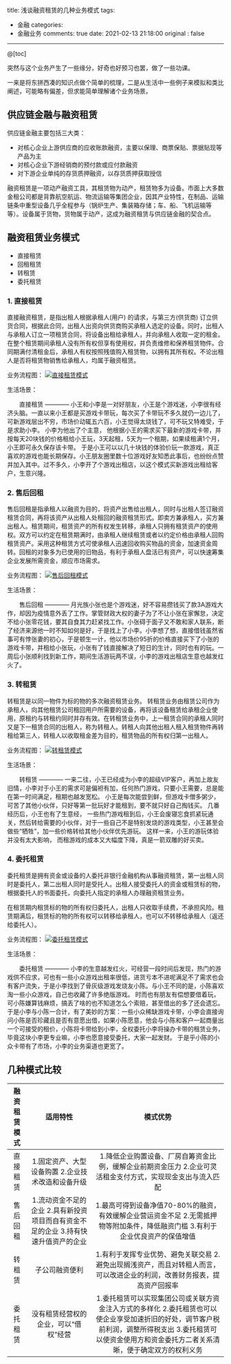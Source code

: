 title: 浅谈融资租赁的几种业务模式
tags:
  - 金融
categories:
  - 金融业务
comments: true
date: 2021-02-13 21:18:00
original : false

---
@[toc]

突然与这个业务产生了一些缘分，好奇也好预习也罢，做了一些功课。

一来是将东拼西凑的知识点做个简单的梳理，二是从生活中一些例子来模拟和类比阐述，可能略有偏差，但求能简单理解诸个业务场景。
<!-- more -->
## 供应链金融与融资租赁

供应链金融主要包括三大类：
* 对核心企业上游供应商的应收账款融资，主要以保理、商票保贴、票据贴现等产品为主
* 对核心企业下游经销商的预付款或应付款融资
* 对下游企业单纯的存货质押融资，以存货质押获取授信

融资租赁是一项动产融资工具，其租赁物为动产，租赁物多为设备。市面上大多数金租公司都是背靠航空航运、物流运输等集团企业，因其产业特性，在制品、运输链条中重型设备几乎全程参与（锅炉生产、集装箱存储；车、船、飞机运输等等）。设备属于货物，货物属于动产，这成为融资租赁与供应链金融的契合点。

## 融资租赁业务模式

* 直接租赁
* 回租租赁
* 转租赁
* 委托租赁

### 1. 直接租赁

直接融资租赁，是指出租人根据承租人(用户) 的请求，与第三方(供货商) 订立供货合同，根据此合同，出租人出资向供货商购买承租人选定的设备。同时，出租人与承租人订立一项租赁合同，将设备出租给承租人，并向承租人收取一定的租金。在整个租赁期间承租人没有所有权但享有使用权，并负责维修和保养租赁物件。合同期满付清租金后，承租人有权按照残值购入租赁物，以拥有其所有权。不论出租人是否将租赁物销售给承租人，均属于融资租赁。

业务流程图：
[![直接租赁模式](https://s3.ax1x.com/2021/02/16/ygP5hF.png)](https://imgchr.com/i/ygP5hF)

生活场景： 

&emsp;&emsp;直接租赁 ———— 小王和小李是一对好朋友，小王是个游戏迷，小李很有经济头脑。一直以来小王都是买游戏卡带玩，每次买了卡带玩不多久就仍一边儿了，可新游戏层出不穷，市场价动辄五六百，小王觉得太烧钱了，可不玩又特难受，于是求助小李。 小李为他出了个主意， 他根据小王的需求买下最新的游戏卡带，并按每天20块钱的价格租给小王玩，3天起租，5天为一个租期，如果续租满1个月，小王即可永久保存该卡带。 于是小王可以以几十块钱的体验价玩一款游戏，真正喜欢的游戏也能长期保存。小王朋友圈里数十位游戏好友知悉此事后，也纷纷点赞并加入其中。过不多久，小李开了个游戏出租店，以这个模式买新游戏出租给客户，生意兴隆。

### 2. 售后回租

售后回租是指承租人以融资为目的，将资产出售给出租人，同时与出租人签订融资租赁合同，再将该资产从出租人处租回的融资租赁形式。即卖方兼承租人，买方兼出租人。租赁期间，租赁资产的所有权发生转移，承租人只拥有租赁资产的使用权。双方可以约定在租赁期满时，由承租人继续租赁或者以约定价格由承租人回购租赁资产。采用这种租赁方式可使承租人迅速回收购买物品的资金，加速资金周转。回租的对象多为已使用的旧物品，有利于承租人盘活已有资产，可以快速筹集企业发展所需资金，顺应市场需求。

业务流程图：
[![售后回租模式](https://s3.ax1x.com/2021/02/16/ygP4tU.png)](https://imgchr.com/i/ygP4tU)

生活场景： 

&emsp;&emsp;售后回租 ———— 月光族小张也是个游戏迷，好不容易攒钱买了款3A游戏大作，却因为疫情意外丢了工作。掌管财政大权的妻子为了不让小张在家懈怠，决定不给小张零花钱，要其自食其力赶紧找工作。小张碍于面子又不敢和家人联系，断了经济来源他一时不知如何是好，于是找上了小李。小李想了想，直接借钱虽然省事可有悖张妻的初心，于是顿生一计，他以市场价95折的价格直接买下了小张的游戏卡带，并租给小张玩，小张有了钱直接解决了短日的生计，同时也有的玩。一周后小张顺利找到新工作，期间生活游玩两不误，小李的游戏出租店生意也越发红火了。

### 3. 转租赁

转租赁是以同一物件为标的物的多次融资租赁业务。 转租赁业务由租赁公司作为承租人，向其他租赁公司租回用户所需要的设备，再将该设备租赁给承租企业使用，原租约与转租约同时并存有效。在转租赁业务中，上一租赁合同的承租人同时又是下一租赁合同的出租人，称为转租人。转租人向其他出租人租入租赁物件再转租给第三人，转租人以收取租金差为目的，租赁物品的所有权归第一出租人。

业务流程图：
[![转租赁模式](https://s3.ax1x.com/2021/02/16/ygPop4.png)](https://imgchr.com/i/ygPop4)

生活场景： 

&emsp;&emsp;转租赁 ———— 一来二往，小王已经成为小李的超级VIP客户，再加上故友旧情，小李对于小王的需求可是偏袒有加，任何热门游戏，只要小王需要，总是能在第一时间满足，租期也越发宽松。 小王是每次能尝到鲜，但游戏卡僧多粥少，可苦了其他小伙伴，只好等第一批玩好才能租到，要不就只好自己掏钱买。 几番经历后，小王也有了生意经， 一些热门游戏租到后，小王会废寝忘食抓紧玩通关，然后转给需要的小伙伴，对于一些自己不是特别发烧的游戏类型，小王甚至会做些“牺牲”，加一些价格转给其他小伙伴优先游玩。 这样一来，小王的游玩体验并没有太大影响， 而租游戏的成本又大幅度下降，真是一箭双雕的好买卖。

### 4. 委托租赁

委托租赁是拥有资金或设备的人委托非银行金融机构从事融资租赁，第一出租人同时是委托人，第二出租人同时是受托人。出租人接受委托人的资金或租赁标的物，根据委托人的书面委托，向委托人指定的承租人办理融资租赁业务。

在租赁期内租赁标的物的所有权归委托人，出租人只收取手续费，不承担风险。租赁期满后，租赁标的物的所有权可以转移给承租人，也可以不转移给承租人（返还给委托人）。

业务流程图：
[![委托租赁模式](https://s3.ax1x.com/2021/02/16/ygPT1J.png)](https://imgchr.com/i/ygPT1J)

生活场景： 

&emsp;&emsp;委托租赁 ———— 小李的生意越发红火，可经营一段时间后发现，热门的游戏供不应求，可也有一些小众游戏出租率很低，进货亏本不进呢满足不了需求也会有客户流失，于是小李找到了骨灰级游戏发烧友小陈。与小王不同的是，小陈喜欢淘一些小众游戏，自己也收藏了许多绝版游戏。 时而也有朋友有偿想要借着玩，可小陈嫌算钱麻烦，搞丢了啥的也不知道怎么个索赔，甚至借出的多了还会遗忘。 于是小李与小陈一合计，有了美妙的方案：一些小众稀缺游戏卡带，小李会直接询问小陈是否珍藏且是否有意愿出借，如果小陈愿意，他会与小陈和客户一起商量出一个可接受的租价，小陈将卡带给到小李，全权委托小李将操办卡带的租赁业务，毕竟这块小李更专业嘛，小李也愿意接受委托，大家一起发财。 于是乎小陈的小众卡带有了市场，小李的业务渠道也更宽了。

## 几种模式比较

| 融资租赁模式 | 适用特性 | 模式优势 |
| :------: | :------: | :------: |
| 直接租赁 | 1.固定资产、大型设备购置 2.企业技术改造和设备升级 | 1.降低企业购置设备、厂房自筹资金比例，缓解企业前期资金压力 2.企业可灵活租金支付方式，实现现金支出与流入匹配|
| 售后回租 | 1.流动资金不足的企业 2.具有新投资项目而自有资金不足的企业 3.持有快速升值资产的企业 | 1.最高可得到设备净值70-80%的融资，有效缓解企业营运资金不足 2.无需抵押物等附加条件，降低融资门槛 3.有利于企业优良资产的保值增值 |   
| 转租赁 | 子公司融资便利 | 1.有利于发挥专业优势、避免关联交易 2.避免出现搁浅资产，而且对转租人而言，可以改进企业的利润，改善财务报表，提高资产回报率 |   
| 委托租赁 | 没有租赁经营权的企业，可以“借权”经营 | 1.委托租赁可以实现集团公司或关联方资金注入方式的多样化 2.委托租赁也可以使企业享受加速折旧的好处，调节客户税前利润，调整所得税支出 3.委托租赁可以使资金使用方和资金委托方二者关系清晰，便于确定双方的权利义务 |     
 
   
